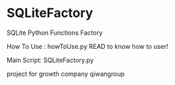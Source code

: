 # SQLiteFactory
SQLite Python Functions Factory 

How To Use : howToUse.py   READ to know how to user!

Main Script: SQLiteFactory.py

project for growth company qiwangroup


